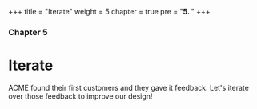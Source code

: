 +++
title = "Iterate"
weight = 5
chapter = true
pre = "<b>5. </b>"
+++

### Chapter 5

# Iterate

ACME found their first customers and they gave it feedback.
Let's iterate over those feedback to improve our design!